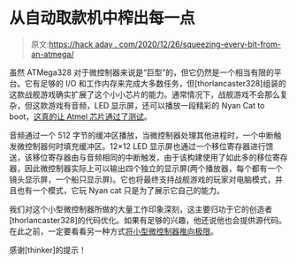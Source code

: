 # 从自动取款机中榨出每一点

> 原文:[https://hack aday . com/2020/12/26/squeezing-every-bit-from-an-atmega/](https://hackaday.com/2020/12/26/squeezing-every-bit-from-an-atmega/)

虽然 ATMega328 对于微控制器来说是“巨型”的，但它仍然是一个相当有限的平台。它有足够的 I/O 和工作内存来完成大多数任务，但[thorlancaster328]组装的这款战舰游戏确实扩展了这个小小芯片的能力。通常情况下，战舰游戏不会那么复杂，但这款游戏有音频，LED 显示屏，还可以播放一段精彩的 Nyan Cat to boot，[这真的让 Atmel 芯片通过了测试](https://www.reddit.com/r/arduino/comments/kesrb6/working_on_my_arduino_battleship_game_got_it/)。

音频通过一个 512 字节的缓冲区播放，当微控制器处理其他进程时，一个中断触发微控制器何时填充缓冲区。12×12 LED 显示屏也通过一个移位寄存器进行馈送，该移位寄存器由与音频相同的中断触发，由于该构建使用了如此多的移位寄存器，因此微控制器实际上可以输出四个独立的显示屏(两个播放器，每个都有一个镜头显示屏，一个船只显示屏)。它也将最终支持战舰游戏的玩家对电脑模式，并且也有一个模式，它玩 Nyan cat 只是为了展示它自己的能力。

我们对这个小型微控制器所做的大量工作印象深刻，这主要归功于它的创造者[thorlancaster328]的代码优化。如果有足够的兴趣，他还说他也会提供源代码。在此之前，一定要看看另一种方式[将小型微控制器推向极限](https://hackaday.com/2012/12/27/overclocking-microcontrollers/)。

感谢[thinker]的提示！